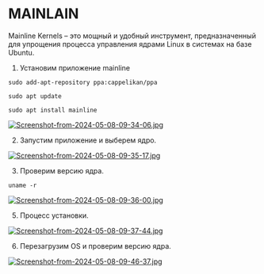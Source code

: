 # MAINLAIN

Mainline Kernels – это мощный и удобный инструмент, предназначенный для упрощения процесса управления ядрами Linux в системах на базе Ubuntu.

1. Установим приложение mainline

```shell
sudo add-apt-repository ppa:cappelikan/ppa

sudo apt update

sudo apt install mainline
```

[![Screenshot-from-2024-05-08-09-34-06.jpg](https://i.postimg.cc/FH92rJCs/Screenshot-from-2024-05-08-09-34-06.jpg)](https://postimg.cc/F7BPG1Q2)

2. Запустим приложение и выберем ядро.

[![Screenshot-from-2024-05-08-09-35-17.jpg](https://i.postimg.cc/B6kjs3q4/Screenshot-from-2024-05-08-09-35-17.jpg)](https://postimg.cc/ZBPbF1BM)

3. Проверим версию ядра.

```shell
uname -r
```

[![Screenshot-from-2024-05-08-09-36-00.jpg](https://i.postimg.cc/8zZW3qrP/Screenshot-from-2024-05-08-09-36-00.jpg)](https://postimg.cc/TKWp5N9Z)

5. Процесс установки.

[![Screenshot-from-2024-05-08-09-37-44.jpg](https://i.postimg.cc/MTT9N7Gg/Screenshot-from-2024-05-08-09-37-44.jpg)](https://postimg.cc/Jyf3BBZQ)

6. Перезагрузим OS и проверим версию ядра.

[![Screenshot-from-2024-05-08-09-46-37.jpg](https://i.postimg.cc/bYRQkDNt/Screenshot-from-2024-05-08-09-46-37.jpg)](https://postimg.cc/Z0CBhqNb)
